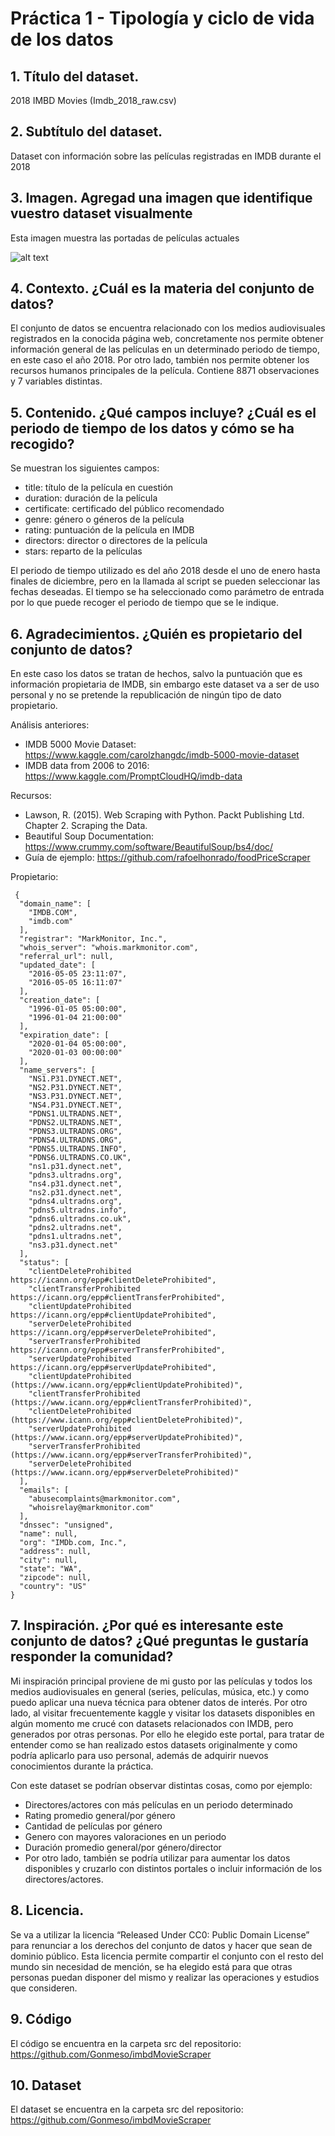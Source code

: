 # Práctica 1 - Tipología y ciclo de vida de los datos


## 1. Título del dataset.

2018 IMBD Movies (Imdb_2018_raw.csv)

## 2. Subtítulo del dataset.

Dataset con información sobre las películas registradas en IMDB durante el 2018

## 3. Imagen. Agregad una imagen que identifique vuestro dataset visualmente

Esta imagen muestra las portadas de películas actuales

![alt text](https://designwithred.com/wp-content/uploads/2018/03/30-Stunning-Movie-Poster-Design-Inspiration-2018-850x425.jpg "Logo Title Text 1")

## 4. Contexto. ¿Cuál es la materia del conjunto de datos?

El conjunto de datos se encuentra relacionado con los medios audiovisuales registrados en la conocida página web, concretamente nos permite obtener información general de las películas en un determinado periodo de tiempo, en este caso el año 2018. Por otro lado, también nos permite obtener los recursos humanos principales de la película.
Contiene 8871 observaciones y 7 variables distintas.

## 5. Contenido. ¿Qué campos incluye? ¿Cuál es el periodo de tiempo de los datos y cómo se ha recogido?

Se muestran los siguientes campos:

* title: título de la película en cuestión
* duration: duración de la película
* certificate: certificado del público recomendado
* genre: género o géneros de la película
* rating: puntuación de la película en IMDB
* directors: director o directores de la película
* stars: reparto de la películas

El periodo de tiempo utilizado es del año 2018 desde el uno de enero hasta finales de diciembre, pero en la llamada al script se pueden seleccionar las fechas deseadas. 
El tiempo se ha seleccionado como parámetro de entrada por lo que puede recoger el periodo de tiempo que se le indique. 

## 6. Agradecimientos. ¿Quién es  propietario del conjunto de datos?

En este caso los datos se tratan de hechos, salvo la puntuación que es información propietaria de IMDB, sin embargo este dataset va a ser de uso personal y no se pretende la republicación de ningún tipo de dato propietario.

Análisis anteriores:

* IMDB 5000 Movie Dataset: https://www.kaggle.com/carolzhangdc/imdb-5000-movie-dataset
* IMDB data from 2006 to 2016: https://www.kaggle.com/PromptCloudHQ/imdb-data

Recursos:

* Lawson, R. (2015). Web Scraping with Python. Packt Publishing Ltd. Chapter 2. Scraping the Data.
* Beautiful Soup Documentation: https://www.crummy.com/software/BeautifulSoup/bs4/doc/
* Guía de ejemplo: https://github.com/rafoelhonrado/foodPriceScraper

Propietario:
```
 {
  "domain_name": [
    "IMDB.COM",
    "imdb.com"
  ],
  "registrar": "MarkMonitor, Inc.",
  "whois_server": "whois.markmonitor.com",
  "referral_url": null,
  "updated_date": [
    "2016-05-05 23:11:07",
    "2016-05-05 16:11:07"
  ],
  "creation_date": [
    "1996-01-05 05:00:00",
    "1996-01-04 21:00:00"
  ],
  "expiration_date": [
    "2020-01-04 05:00:00",
    "2020-01-03 00:00:00"
  ],
  "name_servers": [
    "NS1.P31.DYNECT.NET",
    "NS2.P31.DYNECT.NET",
    "NS3.P31.DYNECT.NET",
    "NS4.P31.DYNECT.NET",
    "PDNS1.ULTRADNS.NET",
    "PDNS2.ULTRADNS.NET",
    "PDNS3.ULTRADNS.ORG",
    "PDNS4.ULTRADNS.ORG",
    "PDNS5.ULTRADNS.INFO",
    "PDNS6.ULTRADNS.CO.UK",
    "ns1.p31.dynect.net",
    "pdns3.ultradns.org",
    "ns4.p31.dynect.net",
    "ns2.p31.dynect.net",
    "pdns4.ultradns.org",
    "pdns5.ultradns.info",
    "pdns6.ultradns.co.uk",
    "pdns2.ultradns.net",
    "pdns1.ultradns.net",
    "ns3.p31.dynect.net"
  ],
  "status": [
    "clientDeleteProhibited https://icann.org/epp#clientDeleteProhibited",
    "clientTransferProhibited https://icann.org/epp#clientTransferProhibited",
    "clientUpdateProhibited https://icann.org/epp#clientUpdateProhibited",
    "serverDeleteProhibited https://icann.org/epp#serverDeleteProhibited",
    "serverTransferProhibited https://icann.org/epp#serverTransferProhibited",
    "serverUpdateProhibited https://icann.org/epp#serverUpdateProhibited",
    "clientUpdateProhibited (https://www.icann.org/epp#clientUpdateProhibited)",
    "clientTransferProhibited (https://www.icann.org/epp#clientTransferProhibited)",
    "clientDeleteProhibited (https://www.icann.org/epp#clientDeleteProhibited)",
    "serverUpdateProhibited (https://www.icann.org/epp#serverUpdateProhibited)",
    "serverTransferProhibited (https://www.icann.org/epp#serverTransferProhibited)",
    "serverDeleteProhibited (https://www.icann.org/epp#serverDeleteProhibited)"
  ],
  "emails": [
    "abusecomplaints@markmonitor.com",
    "whoisrelay@markmonitor.com"
  ],
  "dnssec": "unsigned",
  "name": null,
  "org": "IMDb.com, Inc.",
  "address": null,
  "city": null,
  "state": "WA",
  "zipcode": null,
  "country": "US"
}

```

## 7. Inspiración. ¿Por qué es interesante este conjunto de datos?  ¿Qué preguntas le gustaría responder la comunidad?

Mi inspiración principal proviene de mi gusto por las películas y todos los medios audiovisuales en general (series, películas, música, etc.) y como puedo aplicar una nueva técnica para obtener datos de interés. 
Por otro lado, al visitar frecuentemente kaggle y visitar los datasets disponibles en algún momento me crucé con datasets relacionados con IMDB, pero generados por otras personas. Por ello he elegido este portal, para tratar de entender como se han realizado estos datasets originalmente y como podría aplicarlo para uso personal, además de adquirir nuevos conocimientos durante la práctica.

Con este dataset se podrían observar distintas cosas, como por ejemplo:

* Directores/actores con más películas en un periodo determinado
* Rating promedio general/por género
* Cantidad de películas por género
* Genero con mayores valoraciones en un periodo
* Duración promedio general/por género/director
* Por otro lado, también se podría utilizar para aumentar los datos disponibles y cruzarlo con distintos  portales o incluir información de los directores/actores.

## 8. Licencia. 

Se va a utilizar la licencia “Released Under CC0: Public Domain License” para renunciar a los derechos del conjunto de datos y hacer que sean de dominio público. 
Esta licencia permite compartir el conjunto con el resto del mundo sin necesidad de mención, se ha elegido está para que otras personas puedan disponer del mismo y realizar las operaciones y estudios que consideren.

## 9. Código

El código se encuentra en la carpeta src del repositorio: https://github.com/Gonmeso/imbdMovieScraper

## 10. Dataset

El dataset se encuentra en la carpeta src del repositorio: https://github.com/Gonmeso/imbdMovieScraper
